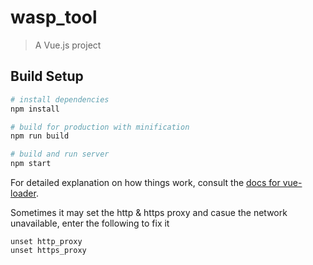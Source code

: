 # wasp_tool

> A Vue.js project

## Build Setup

``` bash
# install dependencies
npm install

# build for production with minification
npm run build

# build and run server
npm start
```

For detailed explanation on how things work, consult the [docs for vue-loader](http://vuejs.github.io/vue-loader).

Sometimes it may set the http & https proxy and casue the network unavailable, enter the following to fix it
```
unset http_proxy
unset https_proxy
```

<!-- https://vuejsdevelopers.com/2017/12/11/vue-ssr-router/ -->